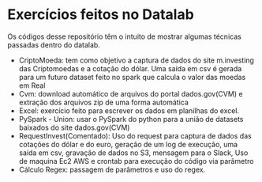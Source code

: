 # Exercícios feitos no Datalab

Os códigos desse repositório têm o intuito de mostrar algumas técnicas passadas dentro do datalab.
 
 -  CriptoMoeda: tem como objetivo a captura de dados do site m.investing das Criptomoedas e a cotação do dólar. Uma saída em csv é gerada para um futuro dataset feito no spark que calcula o valor das moedas em Real 
  - Cvm: download automático de arquivos do portal dados.gov(CVM) e extração dos arquivos zip de uma forma automática 
  - Excel: exercício feito para escrever os dados em planilhas do excel.
  - PySpark - Union: usar o PySpark do python para a união de datasets baixados do site dados.gov(CVM)
  - RequestInvest(Comentado): Uso do request para captura de dados das cotações do dólar e do euro, geração de um log de execução, uma saída em csv, gravação de dados no S3, mensagem para o Slack, Uso de maquina Ec2 AWS e crontab para execução do código via parâmetro   
  - Cálculo Regex: passagem de parâmetros e uso do regex.
